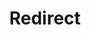 ﻿---
layout: src/layouts/Redirect.astro
title: Redirect
redirect: https://yamldoc.liuyan.wang/docs/deployments/windows/iis-websites-and-application-pools
pubDate:  2023-01-01
navSearch: false
navSitemap: false
navMenu: false
---
